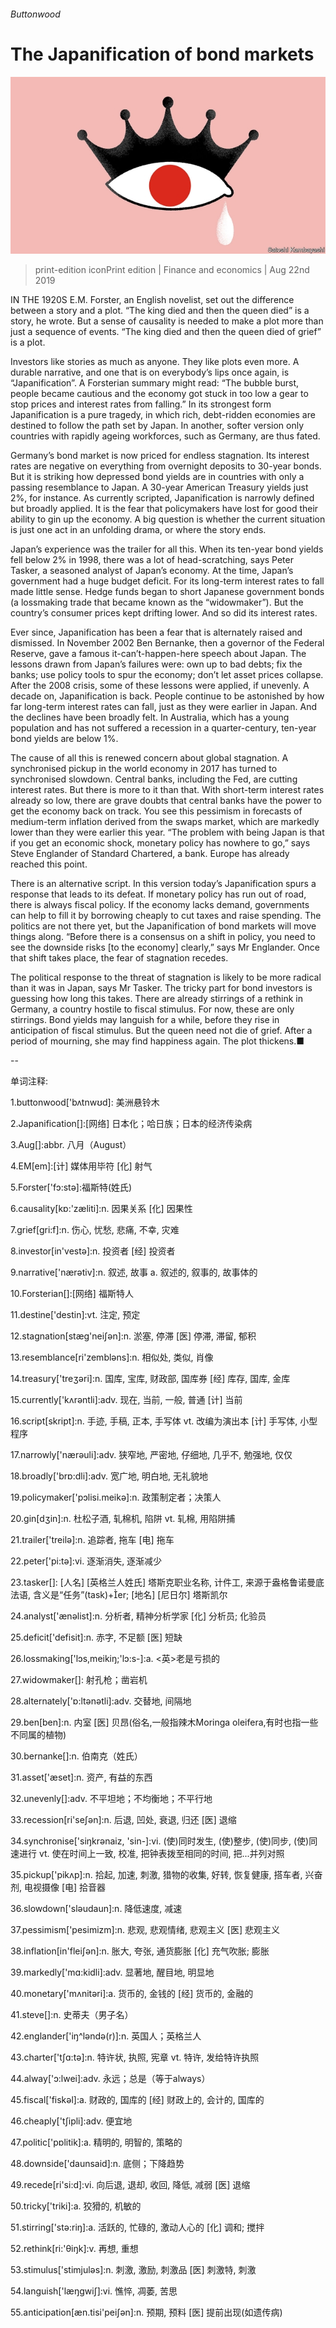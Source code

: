 ###### Buttonwood

# The Japanification of bond markets 

![image](images/20190824_FND001_0.jpg) 

> print-edition iconPrint edition | Finance and economics | Aug 22nd 2019 

IN THE 1920S E.M. Forster, an English novelist, set out the difference between a story and a plot. “The king died and then the queen died” is a story, he wrote. But a sense of causality is needed to make a plot more than just a sequence of events. “The king died and then the queen died of grief” is a plot. 

Investors like stories as much as anyone. They like plots even more. A durable narrative, and one that is on everybody’s lips once again, is “Japanification”. A Forsterian summary might read: “The bubble burst, people became cautious and the economy got stuck in too low a gear to stop prices and interest rates from falling.” In its strongest form Japanification is a pure tragedy, in which rich, debt-ridden economies are destined to follow the path set by Japan. In another, softer version only countries with rapidly ageing workforces, such as Germany, are thus fated. 

Germany’s bond market is now priced for endless stagnation. Its interest rates are negative on everything from overnight deposits to 30-year bonds. But it is striking how depressed bond yields are in countries with only a passing resemblance to Japan. A 30-year American Treasury yields just 2%, for instance. As currently scripted, Japanification is narrowly defined but broadly applied. It is the fear that policymakers have lost for good their ability to gin up the economy. A big question is whether the current situation is just one act in an unfolding drama, or where the story ends. 

Japan’s experience was the trailer for all this. When its ten-year bond yields fell below 2% in 1998, there was a lot of head-scratching, says Peter Tasker, a seasoned analyst of Japan’s economy. At the time, Japan’s government had a huge budget deficit. For its long-term interest rates to fall made little sense. Hedge funds began to short Japanese government bonds (a lossmaking trade that became known as the “widowmaker”). But the country’s consumer prices kept drifting lower. And so did its interest rates. 

Ever since, Japanification has been a fear that is alternately raised and dismissed. In November 2002 Ben Bernanke, then a governor of the Federal Reserve, gave a famous it-can’t-happen-here speech about Japan. The lessons drawn from Japan’s failures were: own up to bad debts; fix the banks; use policy tools to spur the economy; don’t let asset prices collapse. After the 2008 crisis, some of these lessons were applied, if unevenly. A decade on, Japanification is back. People continue to be astonished by how far long-term interest rates can fall, just as they were earlier in Japan. And the declines have been broadly felt. In Australia, which has a young population and has not suffered a recession in a quarter-century, ten-year bond yields are below 1%. 

The cause of all this is renewed concern about global stagnation. A synchronised pickup in the world economy in 2017 has turned to synchronised slowdown. Central banks, including the Fed, are cutting interest rates. But there is more to it than that. With short-term interest rates already so low, there are grave doubts that central banks have the power to get the economy back on track. You see this pessimism in forecasts of medium-term inflation derived from the swaps market, which are markedly lower than they were earlier this year. “The problem with being Japan is that if you get an economic shock, monetary policy has nowhere to go,” says Steve Englander of Standard Chartered, a bank. Europe has already reached this point. 

There is an alternative script. In this version today’s Japanification spurs a response that leads to its defeat. If monetary policy has run out of road, there is always fiscal policy. If the economy lacks demand, governments can help to fill it by borrowing cheaply to cut taxes and raise spending. The politics are not there yet, but the Japanification of bond markets will move things along. “Before there is a consensus on a shift in policy, you need to see the downside risks [to the economy] clearly,” says Mr Englander. Once that shift takes place, the fear of stagnation recedes. 

The political response to the threat of stagnation is likely to be more radical than it was in Japan, says Mr Tasker. The tricky part for bond investors is guessing how long this takes. There are already stirrings of a rethink in Germany, a country hostile to fiscal stimulus. For now, these are only stirrings. Bond yields may languish for a while, before they rise in anticipation of fiscal stimulus. But the queen need not die of grief. After a period of mourning, she may find happiness again. The plot thickens.■ 

-- 

 单词注释:

1.buttonwood['bʌtnwʊd]: 美洲悬铃木 

2.Japanification[]:[网络] 日本化；哈日族；日本的经济传染病 

3.Aug[]:abbr. 八月（August） 

4.EM[em]:[计] 媒体用毕符 [化] 射气 

5.Forster['fɔ:stә]:福斯特(姓氏) 

6.causality[kɒ:'zæliti]:n. 因果关系 [化] 因果性 

7.grief[gri:f]:n. 伤心, 忧愁, 悲痛, 不幸, 灾难 

8.investor[in'vestә]:n. 投资者 [经] 投资者 

9.narrative['nærәtiv]:n. 叙述, 故事 a. 叙述的, 叙事的, 故事体的 

10.Forsterian[]:[网络] 福斯特人 

11.destine['destin]:vt. 注定, 预定 

12.stagnation[stæg'neiʃәn]:n. 淤塞, 停滞 [医] 停滞, 滞留, 郁积 

13.resemblance[ri'zemblәns]:n. 相似处, 类似, 肖像 

14.treasury['treʒәri]:n. 国库, 宝库, 财政部, 国库券 [经] 库存, 国库, 金库 

15.currently['kʌrәntli]:adv. 现在, 当前, 一般, 普通 [计] 当前 

16.script[skript]:n. 手迹, 手稿, 正本, 手写体 vt. 改编为演出本 [计] 手写体, 小型程序 

17.narrowly['nærәuli]:adv. 狭窄地, 严密地, 仔细地, 几乎不, 勉强地, 仅仅 

18.broadly['brɒ:dli]:adv. 宽广地, 明白地, 无礼貌地 

19.policymaker['pɔlisi.meikә]:n. 政策制定者；决策人 

20.gin[dʒin]:n. 杜松子酒, 轧棉机, 陷阱 vt. 轧棉, 用陷阱捕 

21.trailer['treilә]:n. 追踪者, 拖车 [电] 拖车 

22.peter['pi:tә]:vi. 逐渐消失, 逐渐减少 

23.tasker[]: [人名] [英格兰人姓氏] 塔斯克职业名称, 计件工, 来源于盎格鲁诺曼底法语, 含义是“任务”(task)+er; [地名] [尼日尔] 塔斯凯尔 

24.analyst['ænәlist]:n. 分析者, 精神分析学家 [化] 分析员; 化验员 

25.deficit['defisit]:n. 赤字, 不足额 [医] 短缺 

26.lossmaking['lɔs,meikiŋ;'lɔ:s-]:a. <英>老是亏损的 

27.widowmaker[]: 射孔枪；凿岩机 

28.alternately['ɒ:ltәnәtli]:adv. 交替地, 间隔地 

29.ben[ben]:n. 内室 [医] 贝昂(俗名,一般指辣木Moringa oleifera,有时也指一些不同属的植物) 

30.bernanke[]:n. 伯南克（姓氏） 

31.asset['æset]:n. 资产, 有益的东西 

32.unevenly[]:adv. 不平坦地；不均衡地；不平行地 

33.recession[ri'seʃәn]:n. 后退, 凹处, 衰退, 归还 [医] 退缩 

34.synchronise['siŋkrәnaiz, 'sin-]:vi. (使)同时发生, (使)整步, (使)同步, (使)同速进行 vt. 使在时间上一致, 校准, 把钟表拨至相同的时间, 把...并列对照 

35.pickup['pikʌp]:n. 拾起, 加速, 刺激, 猎物的收集, 好转, 恢复健康, 搭车者, 兴奋剂, 电视摄像 [电] 拾音器 

36.slowdown['slәudaun]:n. 降低速度, 减速 

37.pessimism['pesimizm]:n. 悲观, 悲观情绪, 悲观主义 [医] 悲观主义 

38.inflation[in'fleiʃәn]:n. 胀大, 夸张, 通货膨胀 [化] 充气吹胀; 膨胀 

39.markedly['mɑ:kidli]:adv. 显著地, 醒目地, 明显地 

40.monetary['mʌnitәri]:a. 货币的, 金钱的 [经] 货币的, 金融的 

41.steve[]:n. 史蒂夫（男子名） 

42.englander['iŋ^lәndә(r)]:n. 英国人；英格兰人 

43.charter['tʃɑ:tә]:n. 特许状, 执照, 宪章 vt. 特许, 发给特许执照 

44.alway['ɔ:lwei]:adv. 永远；总是（等于always） 

45.fiscal['fiskәl]:a. 财政的, 国库的 [经] 财政上的, 会计的, 国库的 

46.cheaply['tʃipli]:adv. 便宜地 

47.politic['pɒlitik]:a. 精明的, 明智的, 策略的 

48.downside['daunsaid]:n. 底侧；下降趋势 

49.recede[ri'si:d]:vi. 向后退, 退却, 收回, 降低, 减弱 [医] 退缩 

50.tricky['triki]:a. 狡猾的, 机敏的 

51.stirring['stә:riŋ]:a. 活跃的, 忙碌的, 激动人心的 [化] 调和; 搅拌 

52.rethink[ri:'θiŋk]:v. 再想, 重想 

53.stimulus['stimjulәs]:n. 刺激, 激励, 刺激品 [医] 刺激特, 刺激 

54.languish['læŋgwiʃ]:vi. 憔悴, 凋萎, 苦思 

55.anticipation[æn.tisi'peiʃәn]:n. 预期, 预料 [医] 提前出现(如遗传病) 

